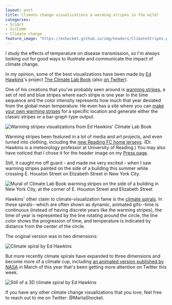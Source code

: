 ```yaml
---
layout: post
title: Climate change visualizations & warming stripes in the wild!
categories:
- SciArt
- SciComm
- Climate change
feature_image: "https://mshocket.github.io/img/headers/ClimateStripes.png"
---
```


I study the effects of temperature on disease transmission, so I'm always looking out for good ways to illustrate and communicate the impact of climate change.

In my opinion, some of the best visualizations have been made by [Ed Hawkins](https://twitter.com/ed_hawkins)'s project [The Climate Lab Book](https://www.climate-lab-book.ac.uk/) (also [on Twitter](https://twitter.com/ClimateLabBook)).

One of his creations that you've probably seen around is [warming stripes](https://www.climate-lab-book.ac.uk/warming-stripes/), a set of red and blue stripes where each stripe is one year in the time sequence and the color intensity represents how much that year deviated from the global mean temperature. He even has a site where you can [make your own warming stripes](https://showyourstripes.info/) for a specific location and generate either the classic stripes or a bar-graph type output.

![Warming stripes visualizations from Ed Hawkins' Climate Lab Book](https://mshocket.github.io/img/blogposts/WarmingStripes.png)

Warming stripes been featured in a lot of media and art projects, and even turned into clothing, including the [new Reading FC home jerseys](https://twitter.com/ed_hawkins/status/1551509482559025152). (Dr. Hawkins is a meteorology professor at University of Reading.) You may also have noticed that I chose it for the header image on my [Press page](https://mshocket.github.io/press/).

Still, it caught me off guard - and made me very excited - when I saw warming stripes painted on the side of a building this summer while crossing E. Houston Street on Elizabeth Street in New York City.

![Mural of Climate Lab Book warming stripes on the side of a building in New York City, at the corner of E. Houston Street and Elizabeth Street](https://mshocket.github.io/img/blogposts/WarmingStripesBuilding.jpg)

Hawkins' other claim to climate-visualization fame is the [climate spirals](https://www.climate-lab-book.ac.uk/spirals/). In these spirals--which are often shown as dynamic, animated gifs--time is continuous (instead of having discrete years like the warming stripes), the time of year is represented by the line rotating around the circle, the line color shows the progression of time, and temperature is indicated by distance from the center of the circle.

The original version was in two dimensions:

![Climate spiral by Ed Hawkins](https://mshocket.github.io/img/blogposts/ClimateSpiral_2020_Large.gif)

But more recently climate spirals have expanded to three dimensions and become more of a climate cup, including [an animated version published by NASA](https://svs.gsfc.nasa.gov/4975) in March of this year that's been getting more attention on Twitter this week.

![Still of a 3D climate spiral by Ed Hawkins](https://mshocket.github.io/img/blogposts/ClimateCup.png)

If you have any other climate change visualizations that you love, feel free to reach out to me on Twitter: @MartaShocket. 